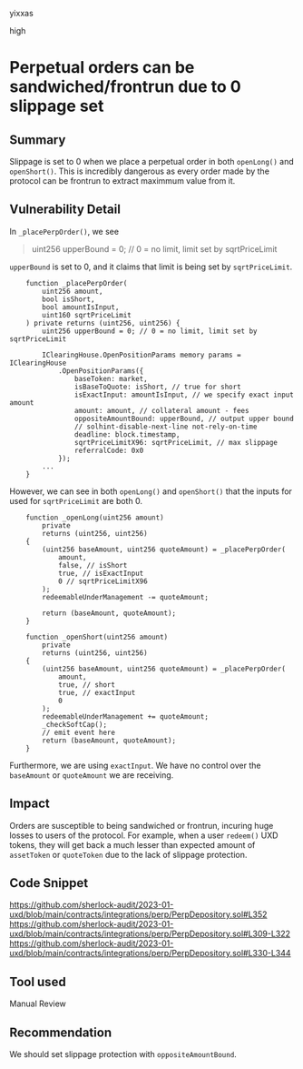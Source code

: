 yixxas

high

# Perpetual orders can be sandwiched/frontrun due to 0 slippage set

## Summary
Slippage is set to 0 when we place a perpetual order in both `openLong()` and `openShort()`. This is incredibly dangerous as every order made by the protocol can be frontrun to extract maximmum value from it.

## Vulnerability Detail
In `_placePerpOrder()`, we see

>   uint256 upperBound = 0; // 0 = no limit, limit set by sqrtPriceLimit

`upperBound` is set to 0, and it claims that limit is being set by `sqrtPriceLimit`.

```solidity
    function _placePerpOrder(
        uint256 amount,
        bool isShort,
        bool amountIsInput,
        uint160 sqrtPriceLimit
    ) private returns (uint256, uint256) {
        uint256 upperBound = 0; // 0 = no limit, limit set by sqrtPriceLimit

        IClearingHouse.OpenPositionParams memory params = IClearingHouse
            .OpenPositionParams({
                baseToken: market,
                isBaseToQuote: isShort, // true for short
                isExactInput: amountIsInput, // we specify exact input amount
                amount: amount, // collateral amount - fees
                oppositeAmountBound: upperBound, // output upper bound
                // solhint-disable-next-line not-rely-on-time
                deadline: block.timestamp,
                sqrtPriceLimitX96: sqrtPriceLimit, // max slippage
                referralCode: 0x0
            });
		...
    }
```

However, we can see in both `openLong()` and `openShort()` that the inputs for used for `sqrtPriceLimit` are both 0.
```solidity
    function _openLong(uint256 amount)
        private
        returns (uint256, uint256)
    {
        (uint256 baseAmount, uint256 quoteAmount) = _placePerpOrder(
            amount,
            false, // isShort
            true, // isExactInput
            0 // sqrtPriceLimitX96
        );
        redeemableUnderManagement -= quoteAmount;

        return (baseAmount, quoteAmount);
    }

    function _openShort(uint256 amount)
        private
        returns (uint256, uint256)
    {
        (uint256 baseAmount, uint256 quoteAmount) = _placePerpOrder(
            amount,
            true, // short
            true, // exactInput
            0
        );
        redeemableUnderManagement += quoteAmount;
        _checkSoftCap();
        // emit event here
        return (baseAmount, quoteAmount);
    }
```

Furthermore, we are using `exactInput`. We have no control over the `baseAmount` or `quoteAmount` we are receiving.


## Impact

Orders are susceptible to being sandwiched or frontrun, incuring huge losses to users of the protocol. For example, when a user `redeem()` UXD tokens, they will get back a much lesser than expected amount of `assetToken` or `quoteToken` due to the lack of slippage protection.

## Code Snippet
https://github.com/sherlock-audit/2023-01-uxd/blob/main/contracts/integrations/perp/PerpDepository.sol#L352
https://github.com/sherlock-audit/2023-01-uxd/blob/main/contracts/integrations/perp/PerpDepository.sol#L309-L322
https://github.com/sherlock-audit/2023-01-uxd/blob/main/contracts/integrations/perp/PerpDepository.sol#L330-L344

## Tool used

Manual Review

## Recommendation
We should set slippage protection with `oppositeAmountBound`.


